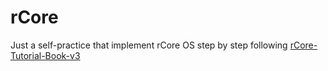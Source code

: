 # rCore

Just a self-practice that implement rCore OS step by step following [rCore-Tutorial-Book-v3](https://rcore-os.github.io/rCore-Tutorial-Book-v3/)
